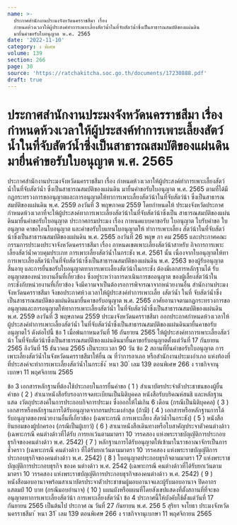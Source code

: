 ```yaml
---
name: >-
  ประกาศสำนักงานประมงจังหวัดนครราชสีมา เรื่อง
  กำหนดห้วงเวลาให้ผู้ประสงค์ทำการเพาะเลี้ยงสัตว์น้ำในที่จับสัตว์น้ำซึ่งเป็นสาธารณสมบัติของแผ่นดิน
  มายื่นคำขอรับใบอนุญาต พ.ศ. 2565
date: '2022-11-10'
category: ง พิเศษ
volume: 139
section: 266
page: 30
source: 'https://ratchakitcha.soc.go.th/documents/17230888.pdf'
draft: true
---
```


# ประกาศสำนักงานประมงจังหวัดนครราชสีมา เรื่อง กำหนดห้วงเวลาให้ผู้ประสงค์ทำการเพาะเลี้ยงสัตว์น้ำในที่จับสัตว์น้ำซึ่งเป็นสาธารณสมบัติของแผ่นดิน มายื่นคำขอรับใบอนุญาต พ.ศ. 2565

ประกาศสำนักงานประมงจังหวัดนครราชสีมา เรื่อง กำหนดห้วงเวลาให้ผู้ประสงค์ทำการเพาะเลี้ยงสัตว์น้ำในที่จับสัตว์น้ำ ซึ่งเป็นสาธารณสมบัติของแผ่นดิน มายื่นคำขอรับใบอนุญาต พ.ศ. 2565 ตามที่ได้มีกฎกระทรวงการขออนุญาตและการอนุญาตให้ทาการเพาะเลี้ยงสัตว์น้าในที่จับสัตว์น้า ซึ่งเป็นสาธารณสมบัติของแผ่นดิน พ.ศ. 2559 ลงวันที่ 3 พฤษภาคม 2559 โดยกำหนดให้ ประมงจังหวัดประกาศกำหนดห้วงเวลาที่จะให้ผู้ประสงค์ทาการเพาะเลี้ยงสัตว์น้าในที่จับสัตว์น้าซึ่งเป็น สาธารณสมบัติของแผ่นดินมายื่นคำขอรับใบอนุญาต ประกาศกรมประมง เรื่อง กาหนดแบบคาขอรับ ใบอนุญาต ใบรับคำขอ ใบอนุญาต คาขอโอนใบอนุญาต และคำขอรับใบแทนใบอนุญาตให้ ทำการเพาะเลี้ยง สัตว์น้าในที่จับสัตว์น้าซึ่งเป็นสาธารณสมบัติของแผ่นดิน พ.ศ. 2565 ลงวันที่ 26 พฤษ ภา คม 2565 และประกาศคณะกรรมการประมงประจาจังหวัดนครราชสีมา เรื่อง กาหนดเขตเพาะเลี้ยงสัตว์น้าสาหรับ กิจการการเพาะเลี้ยงสัตว์น้ำควบคุมประเภท การเพาะเลี้ยงสัตว์น้ำในกระชัง พ.ศ. 2561 นั้น เนื่องจากใบอนุญาตให้ทาการเพาะเลี้ยงสัตว์น้าในที่จับสัตว์น้าซึ่งเป็นสาธารณสมบัติของแผ่นดิน พ.ศ. 2563 ของผู้รับอนุญาตสิ้นอายุ และการยื่นขอรับใบอนุญาตทาการเพาะเลี้ยงสัตว์น้าในกระชัง ต้องมีเอกสารหลักฐานได้ รับอนุญาตของหน่วยงานอื่นที่เกี่ยวข้อง ซึ่งอยู่ระหว่างการดาเนินการขออนุญาต ของผู้เลี้ยงสัตว์น้าในกระชังกับหน่วยงานที่เกี่ยวข้อง จึงมีความจาเป็นต้องรอการพิจารณาจากหน่วยงานอื่น สำนักงานประมงจังหวัดนครราชสีมา จึงขอประกาศห้วงเวลาให้ผู้ประสงค์ทำการเพาะเลี้ย งสัตว์น้ำ ในที่ จับสัตว์น้ำซึ่งเป็นสาธารณสมบัติของแผ่นดินมายื่นคาขอรับอนุญาต พ.ศ. 2565 อาศัยอานาจตามกฎกระทรวงการขออนุญาตและการอนุญาตให้ทาการเพาะเลี้ยงสัตว์น้ำ ในที่จับสัตว์น้ำซึ่งเป็นสาธารณสมบัติของแผ่นดิน พ.ศ. 2559 ลงวันที่ 3 พฤษภาคม 2559 ประมงจังหวัดนครราชสีมา ออกประกาศกำหนดห้วงเวลาให้ผู้ประสงค์ทำการเพาะเลี้ยงสัตว์น้ำ ในที่จับสัตว์น้ำซึ่งเป็นสาธารณสมบัติของแผ่นดินมายื่นคาขอรับอนุญาตไว้ ดังต่อไปนี้ ข้อ 1 เมื่อพ้นกาหนดวันที่ 16 กันยายน 2565 ให้ผู้ประสงค์ทาการเพาะเลี้ยงสัตว์น้า ในที่จับสัตว์น้าซึ่งเป็นสาธารณสมบัติของแผ่นดินมายื่นคาขอรับอนุญาตตั้งแต่วันที่ 17 กันยายน 2565 ถึงวันที่ 15 ธันวาคม 2565 เป็นระยะเวลา 90 วัน ข้อ 2 สถานที่ยื่นคำขอรับใบอนุญาต การเพาะเลี้ยงสัตว์น้ำในจังหวัดนครราชสีมาให้ยื่น ณ ที่ว่าการอาเภอ หรือสำนักงานประมงอำเภอ แห่งท้องที่ที่ประสงค์จะทำการเพาะเลี้ยงสัตว์น้ำในกระชัง ้ หนา 30 ่ เลม 139 ตอนพิเศษ 266 ง ราชกิจจานุเบกษา 11 พฤศจิกายน 2565

ข้อ 3 เอกสารหลักฐานที่ต้องใช้ประกอบในการยื่นคำขอ ( 1 ) สำเนาบัตรประจำตัวประชาชนของผู้ยื่นคำขอ ( 2 ) สำเนาหนังสือรับรองการจดทะเบียนเป็นนิติบุคคล หนังสือรับบริคณห์สนธิ และหลักฐาน แสด งวัตถุประสงค์ในการประกอบกิจการประมง ซึ่งออกให้ไม่เกิน 6 เดือน (กรณีเป็นนิติบุคคล) ( 3 ) เอกสารหรือหลักฐานการได้รับอนุญาตจากกรมประมงล่าสุด (ถ้ามี) ( 4 ) เอกสารหรือหลักฐานการได้รับอนุญาตของหน่วยงานอื่นที่เกี่ยวข้อง (เฉพาะกรณี การเพาะเลี้ยง สัตว์น้ำในกระชัง) ( 5 ) หนังสือยินยอมของผู้ปกครอง (กรณีเป็นผู้เยาว์) ( 6 ) สาเนาหนังสือเดินทางหรือใบสาคัญประจาตัวคนต่างด้าว (เฉพาะกรณี คนต่างด้าวที่ได้รับ การยกเว้นตามมาตรา 10 วรรคสอง แห่งพระราชบัญญัติการประกอบธุรกิจของคนต่างด้าว พ.ศ. 2542) ( 7 ) หลักฐานการได้รับอนุญาตให้เข้ามาในราชอาณาจักรเป็นการชั่วคราว (เฉพาะกรณี คนต่างด้าว ที่ได้รับยกเว้นตามมาตรา 10 วรรคสอง แห่งพระราชบัญญัติการประกอบธุรกิจของคนต่างด้าว พ.ศ. 2542) ( 8 ) ใบอนุญาตประกอบธุรกิจตามมาตรา 17 แห่งพระราชบัญญัติการประกอบธุรกิจ ของค นต่างด้าว พ.ศ. 2542 (เฉพาะกรณี คนต่างด้าวที่ได้รับยกเว้นตามมาตรา 10 วรรคสอง แห่งพระราชบัญญัติการประกอบธุรกิจของคนต่างด้าว พ.ศ. 2542) ( 9 ) หนังสือมอบอานาจพร้อมสาเนาบัตรประจาตัวประชาชนผู้มอบอานาจและผู้รับมอบอานาจ ปิดอากรแสตมป์ 10 บาท (กรณีมอบอำนาจ) ( 10 ) แผนผังหรือแผนที่โดยสังเขปแสดงที่ตั้งสถานที่ที่จะขออนุญาตทาการเพาะเลี้ยงสัตว์น้า การเพาะเลี้ยงสัตว์น้ำ ข้อ 4 ประกาศนี้ให้บังคับใช้ตั้งแต่วันที่ 17 กันยายน 2565 เป็นต้นไป ประกาศ ณ วันที่ 27 กันยายน พ.ศ. 256 5 สุริยา จงโยธา ประมงจังหวัดนครราชสีมา ้ หนา 31 ่ เลม 139 ตอนพิเศษ 266 ง ราชกิจจานุเบกษา 11 พฤศจิกายน 2565
